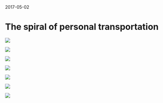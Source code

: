 2017-05-02

The spiral of personal transportation
=====================================

![](1.png)

![](2.png)

![](3.png)

![](4.png)

![](5.png)

![](6.png)

![](7.png)

